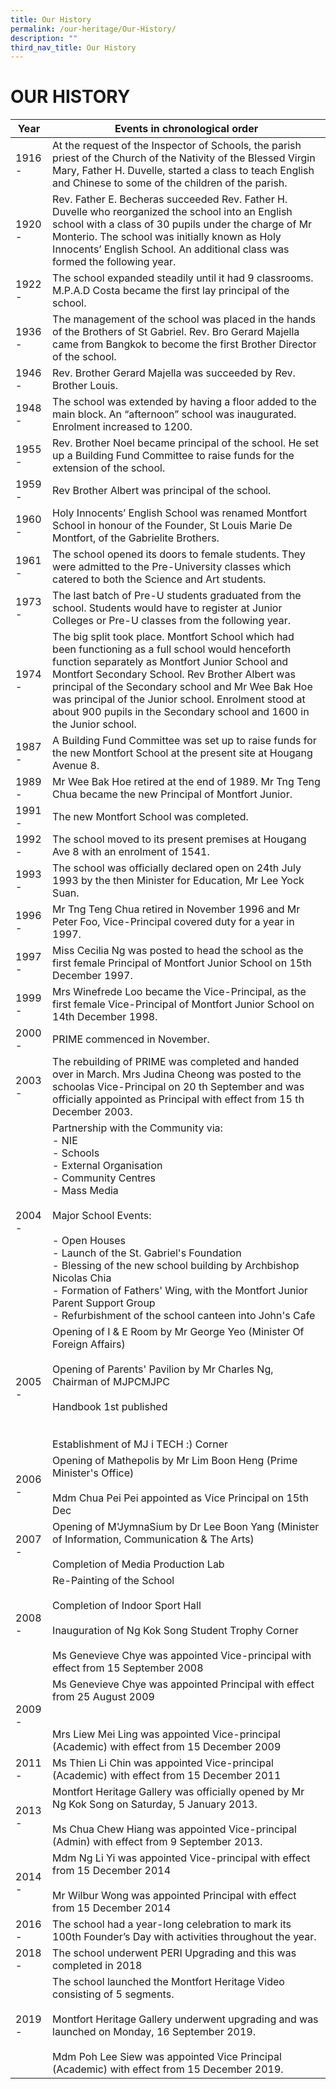 ```yaml
---
title: Our History
permalink: /our-heritage/Our-History/
description: ""
third_nav_title: Our History
---
```

# **OUR HISTORY**

| Year 	| Events in chronological order 	|
|---	|---	|
| 1916 - 	| At the request of the Inspector of Schools, the parish priest of the Church of the Nativity of the Blessed Virgin Mary, Father H. Duvelle, started a class to teach English and Chinese to some of the children of the parish. 	|
| 1920  - 	| Rev. Father E. Becheras succeeded Rev. Father H. Duvelle who reorganized the school into an English school with a class of 30 pupils under the charge of Mr Monterio. The school was initially known as Holy Innocents’ English School. An additional class was formed the following year. 	|
| 1922  - 	| The school expanded steadily until it had 9 classrooms. M.P.A.D Costa became the first lay principal of the school. 	|
| 1936  - 	| The management of the school was placed in the hands of the Brothers of St Gabriel. Rev. Bro Gerard Majella came from Bangkok to become the first Brother Director of the school. 	|
| 1946  - 	| Rev. Brother Gerard Majella was succeeded by Rev. Brother Louis. 	|
| 1948  - 	| The school was extended by having a floor added to the main block. An “afternoon” school was inaugurated. Enrolment increased to 1200. 	|
| 1955  - 	| Rev. Brother Noel became principal of the school. He set up a Building Fund Committee to raise funds for the extension of the school. 	|
| 1959  - 	| Rev Brother Albert was principal of the school. 	|
| 1960  - 	| Holy Innocents’ English School was renamed Montfort School in honour of the Founder, St Louis Marie De Montfort, of the Gabrielite Brothers. 	|
| 1961  - 	| The school opened its doors to female students. They were admitted to the Pre-University classes which catered to both the Science and Art students. 	|
| 1973  - 	| The last batch of Pre-U students graduated from the school. Students would have to register at Junior Colleges or Pre-U classes from the following year. 	|
| 1974  - 	| The big split took place. Montfort School which had been functioning as a full school would henceforth function separately as Montfort Junior School and Montfort Secondary School. Rev Brother Albert was principal of the Secondary school and Mr Wee Bak Hoe was principal of the Junior school. Enrolment stood at about 900 pupils in the Secondary school and 1600 in the Junior school. 	|
| 1987  - 	| A Building Fund Committee was set up to raise funds for the new Montfort School at the present site at Hougang Avenue 8. 	|
| 1989  - 	| Mr Wee Bak Hoe retired at the end of 1989. Mr Tng Teng Chua became the new Principal of Montfort Junior. 	|
| 1991  - 	| The new Montfort School was completed. 	|
| 1992  - 	| The school moved to its present premises at Hougang Ave 8 with an enrolment of 1541. 	|
| 1993  - 	| The school was officially declared open on 24th July 1993 by the then Minister for Education, Mr Lee Yock Suan. 	|
| 1996  - 	| Mr Tng Teng Chua retired in November 1996 and Mr Peter Foo, Vice-Principal covered duty for a year in 1997. 	|
| 1997  - 	| Miss Cecilia Ng was posted to head the school as the first female Principal of Montfort Junior School on 15th December 1997. 	|
| 1999  - 	| Mrs Winefrede Loo became the Vice-Principal, as the first female Vice-Principal of Montfort Junior School on 14th December 1998. 	|
| 2000  - 	| PRIME commenced in November. 	|
| 2003  - 	| The rebuilding of PRIME was completed and handed over in March. Mrs Judina Cheong was posted to the schoolas Vice-Principal on 20 th September and was officially appointed as Principal with effect from 15 th December 2003. 	|
| 2004 - 	| Partnership with the Community via:<br>- NIE<br>- Schools<br>- External Organisation<br>- Community Centres<br>- Mass Media<br><br>Major School Events:<br><br>- Open Houses<br>- Launch of the St. Gabriel's Foundation<br>- Blessing of the new school building by Archbishop Nicolas Chia<br>- Formation of Fathers' Wing, with the Montfort Junior Parent Support Group<br>- Refurbishment of the school canteen into John's Cafe 	|
| 2005 - 	| Opening of I & E Room by Mr George Yeo (Minister Of Foreign Affairs)<br><br>Opening of Parents' Pavilion by Mr Charles Ng, Chairman of MJPCMJPC <br><br>Handbook 1st published<br><br><br>Establishment of MJ i TECH :) Corner 	|
| 2006 - 	| Opening of Mathepolis by Mr Lim Boon Heng (Prime Minister's Office)<br><br>Mdm Chua Pei Pei appointed as Vice Principal on 15th Dec 	|
| 2007 - 	| Opening of M'JymnaSium by Dr Lee Boon Yang (Minister of Information, Communication & The Arts)<br><br>Completion of Media Production Lab 	|
| 2008 - 	| Re-Painting of the School<br><br>Completion of Indoor Sport Hall<br><br>Inauguration of Ng Kok Song Student Trophy Corner<br><br>Ms Genevieve Chye was appointed Vice-principal with effect from 15 September 2008 	|
| 2009 - 	| Ms Genevieve Chye was appointed Principal with effect from 25 August 2009<br><br><br>Mrs Liew Mei Ling was appointed Vice-principal (Academic) with effect from 15 December 2009<br> 	|
| 2011 - 	| Ms Thien Li Chin was appointed Vice-principal (Academic) with effect from 15 December 2011 	|
| 2013 - 	| Montfort Heritage Gallery was officially opened by Mr Ng Kok Song on Saturday, 5 January 2013.   <br><br>Ms Chua Chew Hiang was appointed Vice-principal (Admin) with effect from 9 September 2013.  	|
| 2014 - 	| Mdm Ng Li Yi was appointed Vice-principal with effect from 15 December 2014<br><br>Mr Wilbur Wong was appointed Principal with effect from 15 December 2014 	|
| 2016 - 	| The school had a year-long celebration to mark its 100th Founder’s Day with activities throughout the year.  	|
| 2018 - 	| The school underwent PERI Upgrading and this was completed in 2018  	|
| 2019 -  	| The school launched the Montfort Heritage Video consisting of 5 segments.   <br><br>Montfort Heritage Gallery underwent upgrading and was launched on Monday, 16 September 2019.   <br><br>Mdm Poh Lee Siew was appointed Vice Principal (Academic) with effect from 15 December 2019.  	|